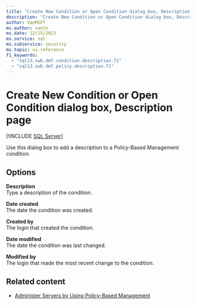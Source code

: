 ```yaml
---
title: "Create New Condition or Open Condition dialog box, Description page"
description: "Create New Condition or Open Condition dialog box, Description page."
author: VanMSFT
ms.author: vanto
ms.date: 12/15/2023
ms.service: sql
ms.subservice: security
ms.topic: ui-reference
f1_keywords:
  - "sql13.swb.dmf.condition.description.f1"
  - "sql13.swb.dmf.policy.description.f1"
---
```

# Create New Condition or Open Condition dialog box, Description page

[!INCLUDE [SQL Server](../../includes/applies-to-version/sqlserver.md)]

Use this dialog box to add a description to a Policy-Based Management condition.

## Options

**Description**  
Type a description of the condition.

**Date created**  
The date the condition was created.

**Created by**  
The login that created the condition.

**Date modified**  
The date the condition was last changed.

**Modified by**  
The login that made the most recent change to the condition.

## Related content

- [Administer Servers by Using Policy-Based Management](administer-servers-by-using-policy-based-management.md)
